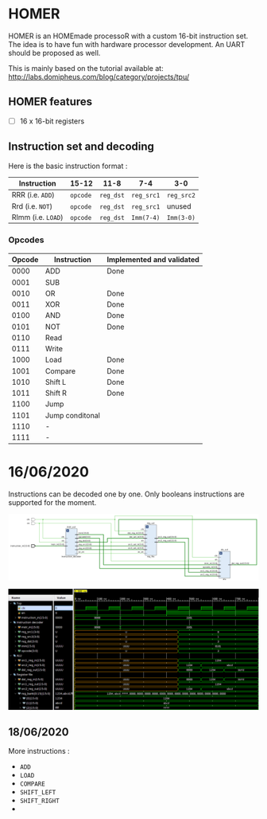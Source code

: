 # HOMER
HOMER is an HOMEmade processoR with a custom 16-bit instruction set. The idea is to have fun with hardware processor development. An UART should be proposed as well.

This is mainly based on the tutorial available at: http://labs.domipheus.com/blog/category/projects/tpu/

## HOMER features

- [ ] 16 x 16-bit registers

## Instruction set and decoding

Here is the basic instruction format :

| Instruction        | 15-12    | 11-8      | 7-4        | 3-0        |
| ------------------ | -------- | --------- | ---------- | ---------- |
| RRR (i.e. `ADD`)   | `opcode` | `reg_dst` | `reg_src1` | `reg_src2` |
| Rrd (i.e. `NOT`)   | `opcode` | `reg_dst` | `reg_src1` | unused     |
| RImm (i.e. `LOAD`) | `opcode` | `reg_dst` | `Imm(7-4)` | `Imm(3-0)` |

### Opcodes

| Opcode | Instruction     | Implemented and validated |
| ------ | --------------- | ------------------------- |
| 0000   | ADD             | Done                      |
| 0001   | SUB             |                           |
| 0010   | OR              | Done                      |
| 0011   | XOR             | Done                      |
| 0100   | AND             | Done                      |
| 0101   | NOT             | Done                      |
| 0110   | Read            |                           |
| 0111   | Write           |                           |
| 1000   | Load            | Done                      |
| 1001   | Compare         | Done                      |
| 1010   | Shift L         | Done                      |
| 1011   | Shift R         | Done                      |
| 1100   | Jump            |                           |
| 1101   | Jump conditonal |                           |
| 1110   | -               |                           |
| 1111   | -               |                           |



# 16/06/2020

Instructions can be decoded one by one. Only booleans instructions are supported for the moment.

![schematic](./img/status_16-06.png)

![testbench](./img/testbench_16-06.png)

## 18/06/2020

More instructions :

- `ADD`
- `LOAD`
- `COMPARE`
- `SHIFT_LEFT`
- `SHIFT_RIGHT`
- 
